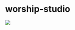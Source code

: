 # worship-studio


<a href="https://github.com/simondevries/worship-assistant/actions/workflows/node.js.yml">
   <img src="https://github.com/simondevries/worship-assistant/workflows/Main/badge.svg"/>
</a>
